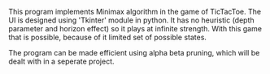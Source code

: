This program implements Minimax algorithm in the game of TicTacToe. The UI is designed using 'Tkinter' module in python.
It has no heuristic (depth parameter and horizon effect) so it plays at infinite strength. 
With this game that is possible, because of it limited set of possible states.

The program can be made efficient using alpha beta pruning, which will be dealt with in a seperate project.